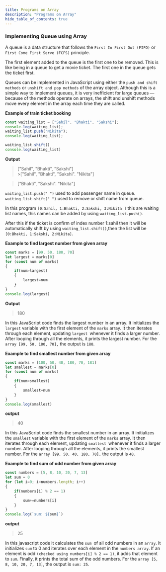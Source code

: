 ```yaml
---
title: Programs on Array
description: "Programs on Array"
hide_table_of_contents: true
---
```


### Implementing Queue using Array

A queue is a data structure that follows the `First In First Out (FIFO)` or `First Come First Serve (FCFS)` principle.

The first element added to the queue is the first one to be removed. This is like being in a queue to get a movie ticket. The first one in the queue gets the ticket first.

Queues can be implemented in JavaScript using either the `push and shift methods` or `unshift and pop methods` of the array object. Although this is a simple way to implement queues, it is very inefficient for large queues — because of the methods operate on arrays, the shift and unshift methods move every element in the array each time they are called.

**Example of train ticket booking**
```js
const waiting_list = ["Sahil", "Bhakti", "Sakshi"];
console.log(waiting_list);
waiting_list.push("Nikita");
console.log(waiting_list);

waiting_list.shift()
console.log(waiting_list)
```
**Output**

> ["Sahil", "Bhakti", "Sakshi"] <br/> >["Sahil", "Bhakti", "Sakshi". "Nikita"]

>["Bhakti", "Sakshi". "Nikita"]


`waiting_list.push(" ")` used to add passenger name in queue.
`waiting_list.shift(" ")` used to remove or shift name from queue.

In this program  `[0:Sahil, 1:Bhakti, 2:Sakshi, 3:Nikita ]` this are waiting list names, this names can be added by using `waiting_list.push()`.

After this if the ticket is confirm of index number 1:sahil then it will be automatically shift by using `waiting_list.shift()`,then the list will be `[0:Bhakti, 1:Sakshi, 2:Nikita]`.


**Example to find largest number from given array**

```js
const marks = [99, 50, 180, 70]
let largest = marks[0]
for (const num of marks)
{
    if(num>largest)
    {
        largest=num
    }
}
console.log(largest)
```
**Output**  

> 180   

In this JavaScript code finds the largest number in an array. It initializes the `largest` variable with the first element of the `marks` array. It then iterates through each element, updating `largest `whenever it finds a larger number. After looping through all the elements, it prints the largest number. For the `array [99, 50, 180, 70],` the output is `180`.

**Example to find smallest number from given array**

```js
const marks = [100, 50, 40, 180, 70, 181]
let smallest = marks[0]
for (const num of marks)
{
    if(num<smallest)
    {
        smallest=num
    }
}
console.log(smallest)
```

**output**

> 40  

In this JavaScript code finds the smallest number in an array. It initializes the `smallest` variable with the first element of the `marks` array. It then iterates through each element, updating `smallest `whenever it finds a larger number. After looping through all the elements, it prints the smallest number. For the `array [99, 50, 40, 180, 70],` the output is `40`.

**Example to find sum of odd number from given array**

```js
const numbers = [5, 8, 10, 20, 7, 13]
let sum = 0
for (let i=0; i<numbers.length; i++)
{
    if(numbers[i] % 2 == 1)
    {
        sum+=numbers[i]
    }
}
console.log(`sum: ${sum}`)
```

**output**

>25

In this javascript code it calculates the `sum `of all odd numbers in an `array`. It initializes `sum` to 0 and iterates over each element in the `numbers array`. If an element is odd `(checked using numbers[i] % 2 == 1)`, it adds that element to `sum`. Finally, it prints the total sum of the odd numbers. For the `array [5, 8, 10, 20, 7, 13]`, the output is `sum: 25`.
